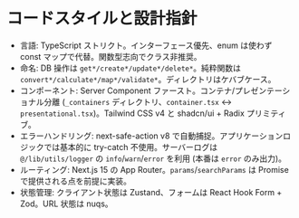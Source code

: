 # コードスタイルと設計指針
- 言語: TypeScript ストリクト。インターフェース優先、enum は使わず const マップで代替。関数型志向でクラス非推奨。
- 命名: DB 操作は `get*/create*/update*/delete*`。純粋関数は `convert*/calculate*/map*/validate*`。ディレクトリはケバブケース。
- コンポーネント: Server Component ファースト。コンテナ/プレゼンテーショナル分離 (`_containers` ディレクトリ、`container.tsx` ↔ `presentational.tsx`)。Tailwind CSS v4 と shadcn/ui + Radix プリミティブ。
- エラーハンドリング: next-safe-action v8 で自動捕捉。アプリケーションロジックでは基本的に try-catch 不使用。サーバーログは `@/lib/utils/logger` の `info`/`warn`/`error` を利用 (本番は `error` のみ出力)。
- ルーティング: Next.js 15 の App Router。`params`/`searchParams` は Promise で提供される点を前提に実装。
- 状態管理: クライアント状態は Zustand、フォームは React Hook Form + Zod。URL 状態は nuqs。
